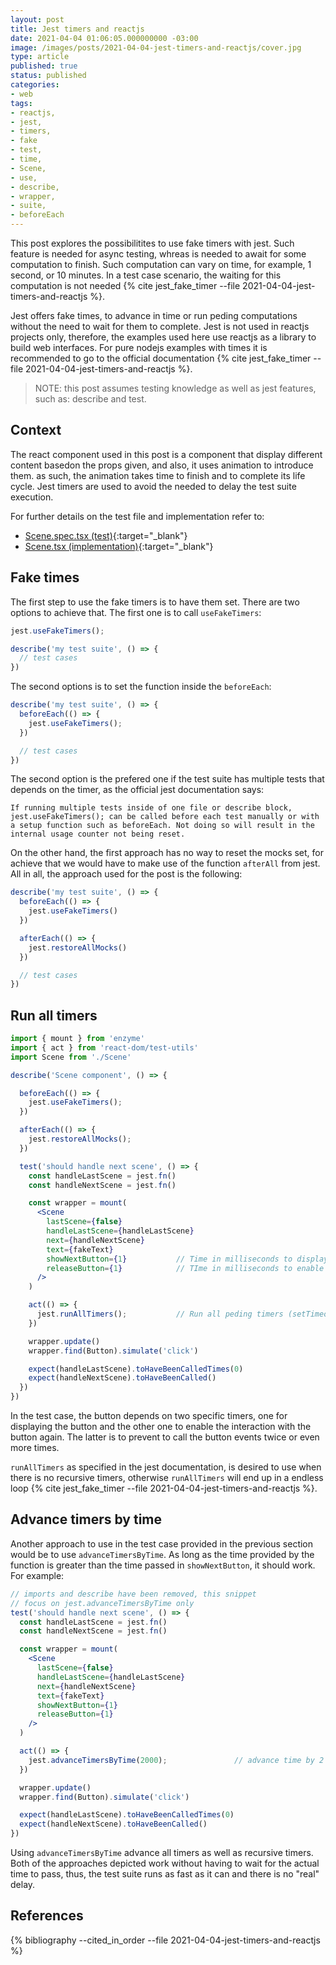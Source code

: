 ```yaml
---
layout: post
title: Jest timers and reactjs
date: 2021-04-04 01:06:05.000000000 -03:00
image: /images/posts/2021-04-04-jest-timers-and-reactjs/cover.jpg 
type: article
published: true
status: published
categories:
- web
tags:
- reactjs,
- jest,
- timers,
- fake
- test,
- time,
- Scene,
- use,
- describe,
- wrapper,
- suite,
- beforeEach
---
```


This post explores the possibilitites to use fake timers with jest. Such
feature is needed for async testing, whreas is needed to await for
some computation to finish. Such computation can vary on time, for example,
1 second, or 10 minutes. In a test case scenario, the waiting for this
computation is not needed {% cite jest_fake_timer --file 2021-04-04-jest-timers-and-reactjs %}.

Jest offers fake times, to advance in time or run peding computations
without the need to wait for them to complete. Jest is not used in reactjs
projects only, therefore, the examples used here use reactjs as
a library to build web interfaces. For pure nodejs examples with times
it is recommended to go to the official documentation {% cite jest_fake_timer --file 2021-04-04-jest-timers-and-reactjs %}.

> NOTE: this post assumes testing knowledge as well as jest features, such as:
> describe and test.

## Context

The react component used in this post is a component that display different
content basedon the props given, and also, it uses animation to introduce
them. as such, the animation takes time to finish and to complete its
life cycle. Jest timers are used to avoid the needed to delay the test
suite execution.

For further details on the test file and implementation refer to:

- [Scene.spec.tsx (test)](https://github.com/marabesi/testable/blob/master/webapp/src/components/ui/interface/scene-manager/Scene.spec.tsx){:target="_blank"}
- [Scene.tsx (implementation)](https://github.com/marabesi/testable/blob/master/webapp/src/components/ui/interface/scene-manager/Scene.tsx){:target="_blank"}

## Fake times

The first step to use the fake timers is to have them set. There are two options
to achieve that. The first one is to call `useFakeTimers`:

```javascript
jest.useFakeTimers();

describe('my test suite', () => {
  // test cases
})
```

The second options is to set the function inside the `beforeEach`:

```javascript
describe('my test suite', () => {
  beforeEach(() => {
    jest.useFakeTimers();
  })

  // test cases
})
```

The second option is the prefered one if the test suite has multiple tests
that depends on the timer, as the official jest documentation says:

```
If running multiple tests inside of one file or describe block, jest.useFakeTimers(); can be called before each test manually or with a setup function such as beforeEach. Not doing so will result in the internal usage counter not being reset.
```

On the other hand, the first approach has no way to reset the mocks set, for
achieve that we would have to make use of the function `afterAll` from jest.
All in all,  the approach used for the post is the following:


```javascript
describe('my test suite', () => {
  beforeEach(() => {
    jest.useFakeTimers()
  })

  afterEach(() => {
    jest.restoreAllMocks()
  })

  // test cases
})
```

## Run all timers

```jsx
import { mount } from 'enzyme'
import { act } from 'react-dom/test-utils'
import Scene from './Scene'

describe('Scene component', () => {

  beforeEach(() => {
    jest.useFakeTimers();
  })

  afterEach(() => {
    jest.restoreAllMocks();
  })

  test('should handle next scene', () => {
    const handleLastScene = jest.fn() 
    const handleNextScene = jest.fn()

    const wrapper = mount(
      <Scene
        lastScene={false}
        handleLastScene={handleLastScene}
        next={handleNextScene}
        text={fakeText}
        showNextButton={1}           // Time in milliseconds to display the button
        releaseButton={1}            // TIme in milliseconds to enable the interaction with the button
      />
    )

    act(() => {
      jest.runAllTimers();           // Run all peding timers (setTimeout, setInterval, clearTimeout, clearInterval)
    })

    wrapper.update()
    wrapper.find(Button).simulate('click')

    expect(handleLastScene).toHaveBeenCalledTimes(0)
    expect(handleNextScene).toHaveBeenCalled()
  })
})
```

In the test case, the button depends on two specific timers, one for
displaying the button and the other one to enable the interaction with
the button again. The latter is to prevent to call the button events twice
or even more times.

`runAllTimers` as specified in the jest documentation, is desired to use
when there is no recursive timers, otherwise `runAllTimers` will end up
in a endless loop {% cite jest_fake_timer --file 2021-04-04-jest-timers-and-reactjs %}.

## Advance timers by time

Another approach to use in the test case provided in the previous section
would be to use `advanceTimersByTime`. As long as the time provided by the
function is greater than the time passed in `showNextButton`, it should
work. For example:

```jsx
// imports and describe have been removed, this snippet
// focus on jest.advanceTimersByTime only
test('should handle next scene', () => {
  const handleLastScene = jest.fn() 
  const handleNextScene = jest.fn()

  const wrapper = mount(
    <Scene
      lastScene={false}
      handleLastScene={handleLastScene}
      next={handleNextScene}
      text={fakeText}
      showNextButton={1}
      releaseButton={1}
    />
  )

  act(() => {
    jest.advanceTimersByTime(2000);               // advance time by 2 seconds
  })

  wrapper.update()
  wrapper.find(Button).simulate('click')

  expect(handleLastScene).toHaveBeenCalledTimes(0)
  expect(handleNextScene).toHaveBeenCalled()
})
```

Using `advanceTimersByTime` advance all timers as well as recursive timers. Both
of the approaches depicted work without having to wait for the actual time
to pass, thus, the test suite runs as fast as it can and there is no
"real" delay.

## References

{% bibliography --cited_in_order --file 2021-04-04-jest-timers-and-reactjs %}